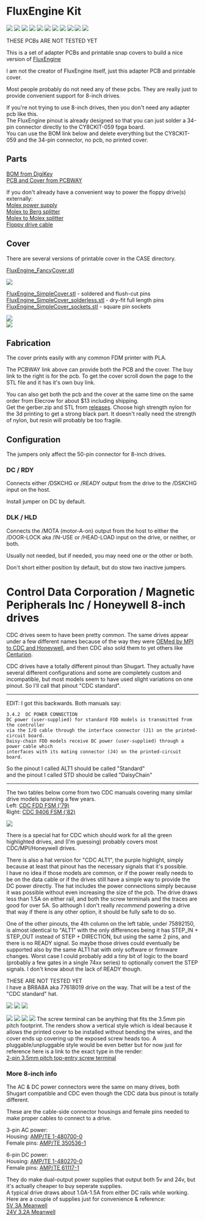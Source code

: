 # FluxEngine Kit

![](PCB/out/FluxEngine_Hat.jpg)
![](PCB/out/FluxEngine_Hat.2.jpg)
![](PCB/out/FluxEngine_Hat.3.jpg)
![](PCB/out/FluxEngine_Hat.4.jpg)
![](PCB/out/FluxEngine_Hat.5.jpg)
![](PCB/out/FluxEngine_Hat.6.jpg)
![](PCB/out/SimpleCover_front.jpg)
![](PCB/out/SimpleCover_back.jpg)
![](PCB/out/FluxEngine_Hat.top.jpg)
![](PCB/out/FluxEngine_Hat.bottom.jpg)
![](PCB/out/FluxEngine_Hat.svg)

THESE PCBs ARE NOT TESTED YET

This is a set of adapter PCBs and printable snap covers to build a nice version of [FluxEngine](http://cowlark.com/fluxengine/)

I am not the creator of FluxEngine itself, just this adapter PCB and printable cover.

Most people probably do not need any of these pcbs. They are really just to provide convenient support for 8-inch drives.

If you're not trying to use 8-inch drives, then you don't need any adapter pcb like this.  
The FluxEngine pinout is already designed so that you can just solder a 34-pin connector directly to the CY8CKIT-059 fpga board.  
You can use the BOM link below and delete everything but the CY8CKIT-059 and the 34-pin connector, no pcb, no printed cover.

## Parts
[BOM from DigiKey](https://www.digikey.com/short/q5zh79n9)  
[PCB and Cover from PCBWAY](https://www.pcbway.com/project/shareproject/FluxEngine_Hat_e3000eb5.html)

If you don't already have a convenient way to power the floppy drive(s) externally:  
[Molex power supply](https://amazon.com/dp/B000MGG6SC)  
[Molex to Berg splitter](https://amazon.com/dp/B0002J1KW6)  
[Molex to Molex splitter](https://amazon.com/dp/B00007JO36)  
[Floppy drive cable](https://amazon.com/dp/B07KDJTMGP)  

## Cover

There are several versions of printable cover in the CASE directory.

[FluxEngine_FancyCover.stl](CASE/out/FluxEngine_FancyCover.stl)

![](CASE/out/FancyCover.jpg)

[FluxEngine_SimpleCover.stl](CASE/out/FluxEngine_SimpleCover.stl) - soldered and flush-cut pins  
[FluxEngine_SimpleCover_solderless.stl](CASE/out/FluxEngine_SimpleCover_solderless.stl) - dry-fit full length pins   
[FluxEngine_SimpleCover_sockets.stl](CASE/out/FluxEngine_SimpleCover_sockets.stl) - square pin sockets  

![](CASE/out/SimpleCover.jpg)  
![](PCB/out/SimpleCover_styles.jpg)

## Fabrication

The cover prints easily with any common FDM printer with PLA.

The PCBWAY link above can provide both the PCB and the cover. The buy link to the right is for the pcb. To get the cover scroll down the page to the STL file and it has it's own buy link.

You can also get both the pcb and the cover at the same time on the same order from Elecrow for about $13 including shipping.  
Get the gerber.zip and STL from [releases](../../releases).
Choose high strength nylon for the 3d printing to get a strong black part. It doesn't really need the strength of nylon, but resin will probably be too fragile.

## Configuration

The jumpers only affect the 50-pin connector for 8-inch drives.  

### DC / RDY
Connects either /DSKCHG or /READY output from the drive to the /DSKCHG input on the host.  

Install jumper on DC by default.

### DLK / HLD
Connects the /MOTA (motor-A-on) output from the host to either the /DOOR-LOCK aka /IN-USE or /HEAD-LOAD input on the drive, or neither, or both.

Usually not needed, but if needed, you may need one or the other or both.

Don't short either position by default, but do stow two inactive jumpers.

# Control Data Corporation / Magnetic Peripherals Inc / Honeywell 8-inch drives

CDC drives seem to have been pretty common. The same drives appear under a few different names because of the way they were [OEMed by MPI to CDC and Honeywell](https://en.wikipedia.org/wiki/Control_Data_Corporation#Magnetic_Peripherals_Inc.), and then CDC also sold them to yet others like [Centurion](https://www.youtube.com/watch?v=GmuDJC1gJOo).

CDC drives have a totally different pinout than Shugart. They actually have several different configurations and some are completely custom and incompatible, but most models seem to have used slight variations on one pinout. So I'll call that pinout "CDC standard".

----

EDIT: I got this backwards. Both manuals say:
```
3.4.2  DC POWER CONNECTION  
DC power (user-supplied) for standard FDD models is transmitted from the controller  
via the I/O cable through the interface connector (J1) on the printed-circuit board.  
Daisy-chain FDD models receive DC power (user-supplied) through a power cable which  
interfaces with its mating connector (J4) on the printed-circuit board.
```
So the pinout I called ALT1 should be called "Standard"  
and the pinout I called STD should be called "DaisyChain"

----

The two tables below come from two CDC manuals covering many similar drive models spanning a few years.  
Left: [CDC FDD FSM ('79)](PCB/datasheets/CDC_77834769_Y__FDD_FSM.pdf)  
Right: [CDC 9406 FSM ('82)](PCB/datasheets/CDC_77614903_AM__9406_FSM.pdf)  

![](PCB/datasheets/CDC_FDD_pinouts.png)

There is a special hat for CDC which should work for all the green highlighted drives, and (I'm guessing) probably covers most CDC/MPI/Honeywell drives.

There is also a hat version for "CDC ALT1", the purple highlight, simply because at least that pinout has the necessary signals that it's possible.  
I have no idea if those models are common, or if the power really needs to be on the data cable or if the drives still have a simple way to provide the DC power directly. The hat includes the power connections simply because it was possible without even increasing the size of the pcb. The drive draws less than 1.5A on either rail, and both the screw terminals and the traces are good for over 5A. So although I don't really *recommend* powering a drive that way if there is any other option, it should be fully safe to do so.

One of the other pinouts, the 4th column on the left table, under 75892150, is almost identical to "ALT1" with the only differences being it has STEP_IN + STEP_OUT instead of STEP + DIRECTION, but using the same 2 pins, and there is no READY signal. So maybe those drives could eventually be supported also by the same ALT1 hat with only software or firmware changes. Worst case I could probably add a tiny bit of logic to the board (probably a few gates in a single 74xx series) to optionally convert the STEP signals. I don't know about the lack of READY though.

THESE ARE NOT TESTED YET  
I have a BR8A8A aka 77618019 drive on the way. That will be a test of the "CDC standard" hat.

![](PCB/out/FluxEngine_Hat_CDC.svg)
![](PCB/out/FluxEngine_Hat_CDC.top.jpg)
![](PCB/out/FluxEngine_Hat_CDC.bottom.jpg)

![](PCB/out/FluxEngine_Hat_CDC_ALT1.svg)
![](PCB/out/FluxEngine_Hat_CDC_ALT1.jpg)
![](PCB/out/FluxEngine_Hat_CDC_ALT1.top.jpg)
![](PCB/out/FluxEngine_Hat_CDC_ALT1.bottom.jpg)
The screw terminal can be anything that fits the 3.5mm pin pitch footprint.
The renders show a vertical style which is ideal because it allows the printed cover to be installed without bending the wires, and the cover ends up covering up the exposed screw heads too.
A pluggable/unpluggable style would be even better but for now just for reference here is a link to the exact type in the render:  
[2-pin 3.5mm pitch top-entry screw terminal](https://www.digikey.com/en/products/detail/on-shore-technology-inc/OSTTF020161/614572)

### More 8-inch info

The AC & DC power connectors were the same on many drives, both Shugart compatible and CDC even though the CDC data bus pinout is totally different.

These are the cable-side connector housings and female pins needed to make proper cables to connect to a drive.

3-pin AC power:  
Housing: [AMP/TE 1-480700-0](https://www.digikey.com/en/products/detail/te-connectivity-amp-connectors/1-480700-0/29339)  
Female pins: [AMP/TE 350536-1](https://www.digikey.com/en/products/detail/te-connectivity-amp-connectors/350536-1/287712)

6-pin DC power:  
Housing: [AMP/TE 1-480270-0](https://www.digikey.com/en/products/detail/te-connectivity-amp-connectors/1-480270-0/15668)  
Female pins: [AMP/TE 61117-1](https://www.digikey.com/en/products/detail/te-connectivity-amp-connectors/61117-1/290254)

They do make dual-output power supplies that output both 5v and 24v, but it's actually cheaper to buy seperate supplies.  
A typical drive draws about 1.0A-1.5A from either DC rails while working.  
Here are a couple of supplies just for convenience & reference:  
[5V 3A Meanwell](https://www.digikey.com/en/products/detail/mean-well-usa-inc/RS-15-5/7706168)  
[24V 3.2A Meanwell](https://www.digikey.com/en/products/detail/mean-well-usa-inc/RS-15-5/7706168)

